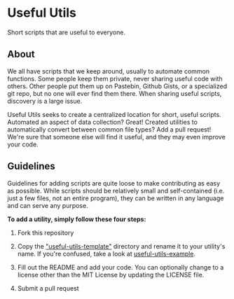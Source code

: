 Useful Utils
============

Short scripts that are useful to everyone.

About
-----
We all have scripts that we keep around, usually to automate common functions. Some people keep them private, never sharing useful code with others. Other people put them up on Pastebin, Github Gists, or a specialized git repo, but no one will ever find them there. When sharing useful scripts, discovery is a large issue.

Useful Utils seeks to create a centralized location for short, useful scripts. Automated an aspect of data collection? Great! Created utilities to automatically convert between common file types? Add a pull request! We're sure that someone else will find it useful, and they may even improve your code.

Guidelines
----------
Guidelines for adding scripts are quite loose to make contributing as easy as possible. While scripts should be relatively small and self-contained (i.e. just a few files, not an entire program), they can be written in any language and can serve any purpose.

**To add a utility, simply follow these four steps:**

1. Fork this repository

2. Copy the ["useful-utils-template"](https://github.com/wpapper/Useful-Utils/tree/master/useful-utils-template) directory and rename it to your utility's name. If you're confused, take a look at [useful-utils-example](https://github.com/wpapper/Useful-Utils/tree/master/useful-utils-example).

3. Fill out the README and add your code. You can optionally change to a license other than the MIT License by updating the LICENSE file.

4. Submit a pull request
